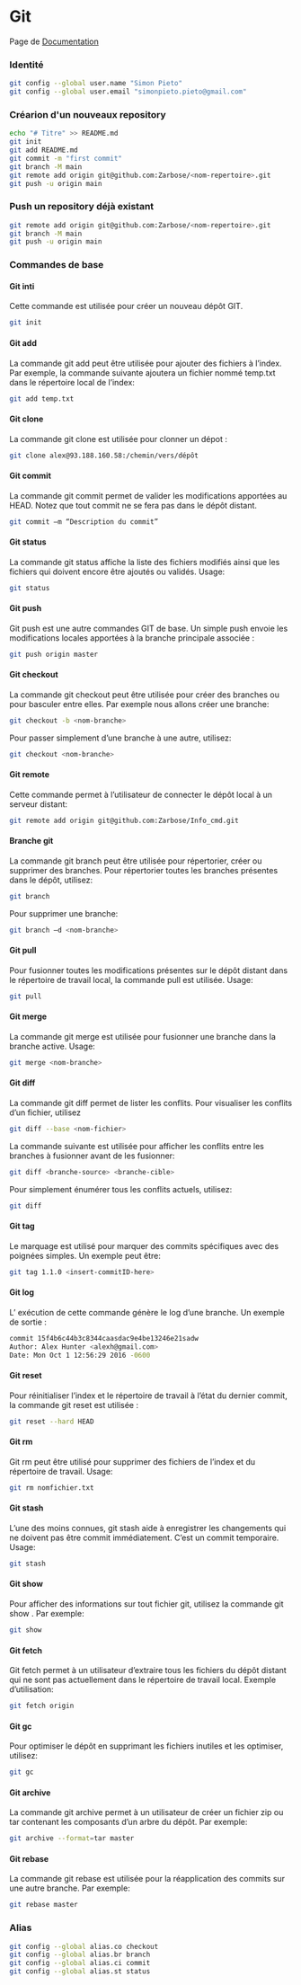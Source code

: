 # Git
Page de [Documentation](https://git-scm.com/doc)

### Identité
```bash
git config --global user.name "Simon Pieto"
git config --global user.email "simonpieto.pieto@gmail.com"
```

### Créarion d'un nouveaux repository
```bash
echo "# Titre" >> README.md
git init
git add README.md
git commit -m "first commit"
git branch -M main
git remote add origin git@github.com:Zarbose/<nom-repertoire>.git
git push -u origin main
```

### Push un repository déjà existant
```bash
git remote add origin git@github.com:Zarbose/<nom-repertoire>.git
git branch -M main
git push -u origin main
```

### Commandes de base
#### Git inti
Cette commande est utilisée pour créer un nouveau dépôt GIT.
```bash
git init
```

#### Git add
La commande git add peut être utilisée pour ajouter des fichiers à l’index. Par exemple, la commande suivante ajoutera un fichier nommé temp.txt dans le répertoire local de l’index: 
```bash
git add temp.txt
```

#### Git clone
La commande git clone est utilisée pour clonner un dépot :
```bash
git clone alex@93.188.160.58:/chemin/vers/dépôt
```

#### Git commit
La commande git commit permet de valider les modifications apportées au HEAD. Notez que tout commit ne se fera pas dans le dépôt distant. 
```bash
git commit –m “Description du commit”
```

#### Git status
La commande git status affiche la liste des fichiers modifiés ainsi que les fichiers qui doivent encore être ajoutés ou validés. Usage: 
```bash
git status
```

#### Git push
Git push est une autre commandes GIT de base. Un simple push envoie les modifications locales apportées à la branche principale associée : 
```bash
git push origin master
```

#### Git checkout
La commande git checkout peut être utilisée pour créer des branches ou pour basculer entre elles. Par exemple nous allons créer une branche: 
```bash
git checkout -b <nom-branche>
```
Pour passer simplement d’une branche à une autre, utilisez: 
```bash
git checkout <nom-branche>
```

#### Git remote
Cette commande permet à l’utilisateur de connecter le dépôt local à un serveur distant:
```bash
git remote add origin git@github.com:Zarbose/Info_cmd.git
```

#### Branche git
La commande git branch peut être utilisée pour répertorier, créer ou supprimer des branches. Pour répertorier toutes les branches présentes dans le dépôt, utilisez: 
```bash
git branch
```
Pour supprimer une branche: 
```bash
git branch –d <nom-branche>
```

#### Git pull
Pour fusionner toutes les modifications présentes sur le dépôt distant dans le répertoire de travail local, la commande pull est utilisée. Usage: 
```bash
git pull
```

#### Git merge
La commande git merge est utilisée pour fusionner une branche dans la branche active. Usage: 
```bash
git merge <nom-branche>
```

#### Git diff
La commande git diff permet de lister les conflits. Pour visualiser les conflits d’un fichier, utilisez 
```bash
git diff --base <nom-fichier>
```
La commande suivante est utilisée pour afficher les conflits entre les branches à fusionner avant de les fusionner: 
```bash
git diff <branche-source> <branche-cible>
```
Pour simplement énumérer tous les conflits actuels, utilisez: 
```bash
git diff
```

#### Git tag
Le marquage est utilisé pour marquer des commits spécifiques avec des poignées simples. Un exemple peut être:
```bash
git tag 1.1.0 <insert-commitID-here>
```

#### Git log
L’ exécution de cette commande génère le log d’une branche. Un exemple de sortie : 
```bash
commit 15f4b6c44b3c8344caasdac9e4be13246e21sadw 
Author: Alex Hunter <alexh@gmail.com> 
Date: Mon Oct 1 12:56:29 2016 -0600
```

#### Git reset
Pour réinitialiser l’index et le répertoire de travail à l’état du dernier commit, la commande git reset est utilisée : 
```bash
git reset --hard HEAD
```

#### Git rm
Git rm peut être utilisé pour supprimer des fichiers de l’index et du répertoire de travail. Usage: 
```bash
git rm nomfichier.txt
```

#### Git stash
L’une des moins connues, git stash aide à enregistrer les changements qui ne doivent pas être commit immédiatement. C’est un commit temporaire. Usage:
```bash
git stash
``` 

#### Git show
Pour afficher des informations sur tout fichier git, utilisez la commande git show . Par exemple: 
```bash
git show
``` 

#### Git fetch
Git fetch permet à un utilisateur d’extraire tous les fichiers du dépôt distant qui ne sont pas actuellement dans le répertoire de travail local. Exemple d’utilisation: 
```bash
git fetch origin
``` 

#### Git gc
Pour optimiser le dépôt en supprimant les fichiers inutiles et les optimiser, utilisez:
```bash
git gc
``` 

#### Git archive
La commande git archive permet à un utilisateur de créer un fichier zip ou tar contenant les composants d’un arbre du dépôt. Par exemple: 
```bash
git archive --format=tar master
``` 

#### Git rebase
La commande git rebase est utilisée pour la réapplication des commits sur une autre branche. Par exemple: 
```bash
git rebase master
``` 

### Alias
```bash
git config --global alias.co checkout
git config --global alias.br branch
git config --global alias.ci commit
git config --global alias.st status
```
